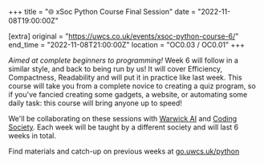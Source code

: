+++
title = "🌐 xSoc Python Course Final Session"
date = "2022-11-08T19:00:00Z"

[extra]
original = "https://uwcs.co.uk/events/xsoc-python-course-6/"    
end_time = "2022-11-08T21:00:00Z"
location = "OC0.03 / OC0.01"
+++

*Aimed at complete beginners to programming!*  Week 6 will follow in a similar style, and back to being run by us! It will cover Efficiency, Compactness, Readability and will put it in practice like last week. This course will take you from a complete novice to creating a quiz program, so if you've fancied creating some gadgets, a website, or automating some daily task: this course will bring anyone up to speed!

We'll be collaborating on these sessions with [Warwick AI](https://warwick.ai/) and [Coding Society](https://www.warwickcodingsociety.com/). Each week will be taught by a different society and will last 6 weeks in total.

Find materials and catch-up on previous weeks at [go.uwcs.uk/python](https://go.uwcs.uk/python)
